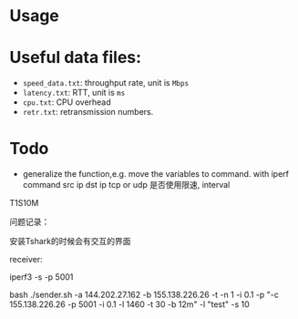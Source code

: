 #  Usage





# Useful data files:

+ `speed_data.txt`: throughput rate, unit is `Mbps`
+ `latency.txt`:  RTT, unit is `ms`
+ `cpu.txt`: CPU overhead
+ `retr.txt`: retransmission numbers.



# Todo

+ generalize the function,e.g. move the variables to command.
with iperf command 
src ip
dst ip
tcp or udp
是否使用限速,
interval

T1S10M



问题记录：

安装Tshark的时候会有交互的界面

receiver:

iperf3 -s -p 5001



bash ./sender.sh -a 144.202.27.162 -b 155.138.226.26 -t -n 1 -i 0.1 -p "-c 155.138.226.26 -p 5001 -i 0.1 -l 1460 -t 30 -b 12m" -l "test" -s 10